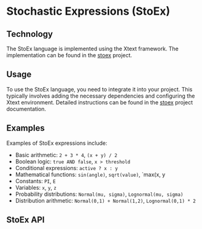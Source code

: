 # Stochastic Expressions (StoEx)



## Technology
The StoEx language is implemented using the Xtext framework. The implementation can be found in the [stoex](../stoex) project.

## Usage
To use the StoEx language, you need to integrate it into your project. This typically involves adding the necessary dependencies and configuring the Xtext environment. Detailed instructions can be found in the [stoex](../stoex) project documentation.


## Examples

Examples of StoEx expressions include:
- Basic arithmetic: `2 + 3 * 4`, `(x + y) / 2`
- Boolean logic: `true AND false`, `x > threshold`
- Conditional expressions: `active ? x : y`
- Mathematical functions: `sin(angle)`, `sqrt(value)`, `max(x, y
- Constants: `PI`, `E`
- Variables: `x`, `y`, `z`
- Probability distributions: `Normal(mu, sigma)`, `Lognormal(mu, sigma)`
- Distribution arithmetic: `Normal(0,1) + Normal(1,2)`, `Lognormal(0,1) * 2`


## StoEx API